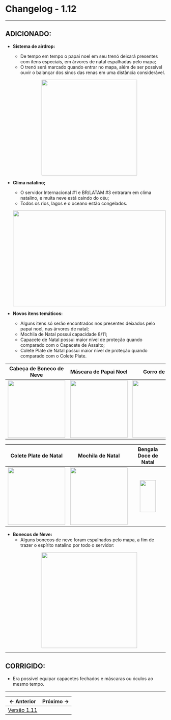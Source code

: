 # Changelog - 1.12

---

## **ADICIONADO**:
- **Sistema de airdrop:**
  -  De tempo em tempo o papai noel em seu trenó deixará presentes com itens especiais, em árvores de natal espalhadas pelo mapa;
  -  O trenó será marcado quando entrar no mapa, além de ser possível ouvir o balançar dos sinos das renas em uma distância considerável.
  <p align='center'>
    <img src="https://i.imgur.com/sGUXY6K.png"  height=300/>
  </p>

- **Clima natalino;**
  -  O servidor Internacional #1 e BR/LATAM #3 entraram em clima natalino, e muita neve está caindo do céu;
  -  Todos os rios, lagos e o oceano estão congelados.
	<p align='center'>
    <img src="https://i.imgur.com/qdtNozC.png" width="480" height=300/>


- **Novos itens temáticos:**
	- Alguns itens só serão encontrados nos presentes deixados pelo papai noel, nas árvores de natal;
	- Mochila de Natal possui capacidade 8/11;
	- Capacete de Natal possui maior nível de proteção quando comparado com o Capacete de Assalto;
	- Colete Plate de Natal possui maior nível de proteção quando comparado com o Colete Plate.

Cabeça de Boneco de Neve | Máscara de Papai Noel | Gorro de Natal | Capacete de Natal
:-------------------------:|:-------------------------:|:-------------------------:|:-------------------------:
<img src="https://i.imgur.com/sZNO9zq.png" width="180"/> | <img src="https://i.imgur.com/X6vMVp0.png" width="180">| <img src="https://i.imgur.com/Shsp2zn.png" width="180"/> | <img src="https://i.imgur.com/yZ9iWUR.png" width="180"/>

Colete Plate de Natal | Mochila de Natal | Bengala Doce de Natal |
:-------------------------:|:-------------------------:|:-------------------------:
<img src="https://i.imgur.com/B5Dnp4Y.png" width="180"/> | <img src="https://i.imgur.com/fg9tKpK.png" width="180">| <img src="https://i.imgur.com/jsuGE9v.png" width="50" height="100"/>

- **Bonecos de Neve:**
	- Alguns bonecos de neve foram espalhados pelo mapa, a fim de trazer o espírito natalino por todo o servidor:
	<p align='center'>
    <img src="https://i.imgur.com/WHA304m.png" height=300/>
  </p>
  
---

## **CORRIGIDO**:
- Era possível equipar capacetes fechados e máscaras ou óculos ao mesmo tempo.
---

← Anterior             |  Próximo →
:-------------------------:|:-------------------------:
[Versão 1.11](https://stoneagemta.com/releases/dayz/1.11) |
